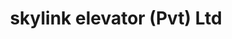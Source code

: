 ---
title: "skylink elevator (Pvt) Ltd"
url: /karachi/skylink-elevator-pvt-ltd/
shop: electronics
---